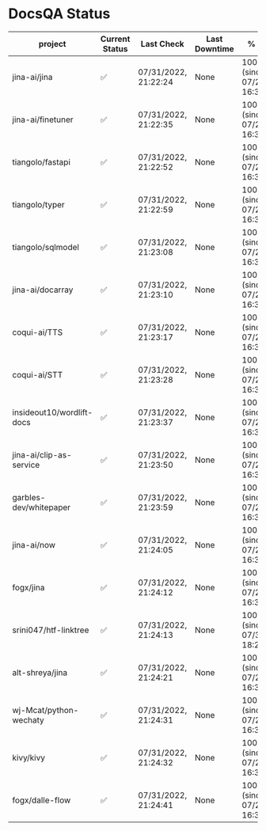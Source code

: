 # DocsQA Status

|         project         |Current Status|     Last Check     |Last Downtime|              % Uptime              |
|-------------------------|--------------|--------------------|-------------|------------------------------------|
|jina-ai/jina             |✅            |07/31/2022, 21:22:24|None         |100.000 (since 07/29/2022, 16:38:18)|
|jina-ai/finetuner        |✅            |07/31/2022, 21:22:35|None         |100.000 (since 07/29/2022, 16:38:18)|
|tiangolo/fastapi         |✅            |07/31/2022, 21:22:52|None         |100.000 (since 07/29/2022, 16:38:18)|
|tiangolo/typer           |✅            |07/31/2022, 21:22:59|None         |100.000 (since 07/29/2022, 16:38:18)|
|tiangolo/sqlmodel        |✅            |07/31/2022, 21:23:08|None         |100.000 (since 07/29/2022, 16:38:18)|
|jina-ai/docarray         |✅            |07/31/2022, 21:23:10|None         |100.000 (since 07/29/2022, 16:38:18)|
|coqui-ai/TTS             |✅            |07/31/2022, 21:23:17|None         |100.000 (since 07/29/2022, 16:38:18)|
|coqui-ai/STT             |✅            |07/31/2022, 21:23:28|None         |100.000 (since 07/29/2022, 16:38:18)|
|insideout10/wordlift-docs|✅            |07/31/2022, 21:23:37|None         |100.000 (since 07/29/2022, 16:38:18)|
|jina-ai/clip-as-service  |✅            |07/31/2022, 21:23:50|None         |100.000 (since 07/29/2022, 16:38:18)|
|garbles-dev/whitepaper   |✅            |07/31/2022, 21:23:59|None         |100.000 (since 07/29/2022, 16:38:18)|
|jina-ai/now              |✅            |07/31/2022, 21:24:05|None         |100.000 (since 07/29/2022, 16:38:18)|
|fogx/jina                |✅            |07/31/2022, 21:24:12|None         |100.000 (since 07/29/2022, 16:38:18)|
|srini047/htf-linktree    |✅            |07/31/2022, 21:24:13|None         |100.000 (since 07/31/2022, 18:29:28)|
|alt-shreya/jina          |✅            |07/31/2022, 21:24:21|None         |100.000 (since 07/29/2022, 16:38:18)|
|wj-Mcat/python-wechaty   |✅            |07/31/2022, 21:24:31|None         |100.000 (since 07/29/2022, 16:38:18)|
|kivy/kivy                |✅            |07/31/2022, 21:24:32|None         |100.000 (since 07/29/2022, 16:38:18)|
|fogx/dalle-flow          |✅            |07/31/2022, 21:24:41|None         |100.000 (since 07/29/2022, 16:38:18)|
